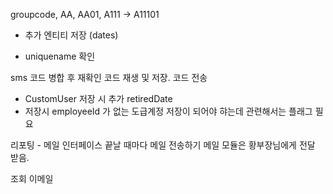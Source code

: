 
 
groupcode, AA, AA01, A111 -> A11101
- 추가 엔티티 저장 (dates)
* uniquename 확인

sms 코드 병합 후 재확인
코드 재생 및 저장.
코드 전송 

- CustomUser 저장 시  추가 retiredDate
- 저장시 employeeId 가 없는 도급계정 저장이 되어야 햐는데 관련해서는 플래그 필요

리포팅 - 메일
인터페이스 끝날 때마다 메일 전송하기
메일 모듈은 황부장님에게 전달 받음.

조회
이메일